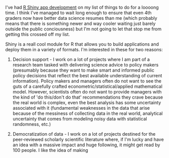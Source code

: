 I've had [R Shiny app development](https://shiny.rstudio.com/tutorial/) on my list of things to do for a loooong time.  I think I've managed to wait long enough to ensure that even 4th graders now have better data science resumes than me (which probably means that there is something newer and way cooler waiting just barely outside the public conciousness) but I'm not going to let that stop me from getting this crossed off my list.

Shiny is a reall cool module for R that allows you to build applications and deploy them in a variety of formats.  I'm interested in these for two reasons:

1. Decision support - I work on a lot of projects where I am part of a research team tasked with delivering science advice to policy makers (presumably because they want to make smart and informed public policy decisions that reflect the best available understanding of current information).  Policy makers and managers often do not want to see the guts of a carefully crafted econometric/statistical/applied mathematical model.  However, scientists often do not want to provide managers with the kind of 'do this/don't do that' recommendations they crave because the real world is complex, even the best analysis has some uncertainty associated with it (fundamental weaknesses in the data that arise because of the messiness of collecting data in the real world, analytical uncertainty that comes from modeling noisy data with statistical randomness, etc.)

2. Democratization of data - I work on a lot of projects destined for the peer-reviewed scholarly scientific literature where, if I'm lucky and have an idea with a massive impact and huge following, it might get read by 100 people.  I like the idea of making 
